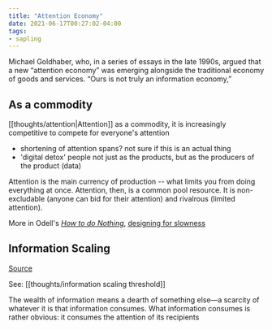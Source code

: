 ```yaml
---
title: "Attention Economy"
date: 2021-06-17T00:27:02-04:00
tags:
- sapling
---
```


Michael Goldhaber, who, in a series of essays in the late 1990s, argued that a new “attention economy” was emerging alongside the traditional economy of goods and services. “Ours is not truly an information economy,”

## As a commodity
[[thoughts/attention|Attention]] as a commodity, it is increasingly competitive to compete for everyone's attention
* shortening of attention spans? not sure if this is an actual thing
* 'digital detox'
people not just as the products, but as the producers of the product (data)

Attention is the main currency of production -- what limits you from doing everything at once. Attention, then, is a common pool resource. It is non-excludable (anyone can bid for their attention) and rivalrous (limited attention).

More in Odell's [*How to do Nothing*](thoughts/How%20to%20do%20Nothing.md), [designing for slowness](thoughts/digital%20mindfulness.md)

## Information Scaling
[Source](https://theconvivialsociety.substack.com/p/the-pathologies-of-the-attention)

See: [[thoughts/information scaling threshold]]

The wealth of information means a dearth of something else—a scarcity of whatever it is that information consumes. What information consumes is rather obvious: it consumes the attention of its recipients